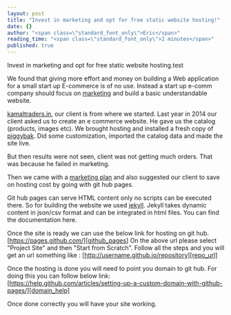 ```yaml
---
layout: post
title: "Invest in marketing and opt for free static website hosting!"
date: {}
author: "<span class=\"standard_font_only\">Eric</span>"
reading_time: "<span class=\"standard_font_only\">2 minutes</span>"
published: true
---
```


<p class = "standard_font">
Invest in marketing and opt for free static website hosting.test

We found that giving more effort and money on building a Web application for a small start up E-commerce is of no use. Instead a start up e-comm company should focus on [marketing][kodeplay] and build a basic understandable website.

[kamaltraders.in][kamaltraders], our client is from where we started.
Last year in 2014 our client asked us to create an e commerce website. He gave us the catalog (products, images etc). We brought hosting and installed a fresh copy of [piggybak][piggybak].
Did some customization, imported the catalog data and made the site live. 
</p>
<!--more-->
<p class = "standard_font">
But then results were not seen, client was not getting much orders. That was because he failed in marketing.

Then we came with a [marketing plan][kodeplay]  and also suggested our client to save on hosting cost by going with git hub pages.

Git hub pages can serve HTML content only no scripts can be executed there.
So for building the website we used [jekyll][jekyll]. Jekyll takes dynamic content in json/csv format and can be integrated in html files. You can find the documentation here.

Once the site is ready we can use the below link for hosting on git hub.
[https://pages.github.com/][github_pages]
On the above url please select "Project Site" and then "Start from Scratch".
Follow all the steps and you will get an url something like : [http://username.github.io/repository][repo_url]

Once the hosting is done you will need to point you domain to git hub. For doing this you can follow below link:
[https://help.github.com/articles/setting-up-a-custom-domain-with-github-pages/][domain_help]

Once done correctly you will have your site working.
</p>

[kodeplay]: http://kodeplay.com/
[kamaltraders]: http://kamaltraders.in/
[piggybak]: http://piggybak.org/
[jekyll]: http://jekyllrb.com/
[github_pages]: https://pages.github.com/
[repo_url]: http://username.github.io/repository
[domain_help]: https://help.github.com/articles/setting-up-a-custom-domain-with-github-pages/
